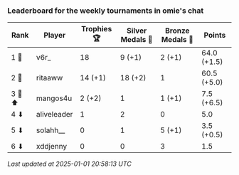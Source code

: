 ### Leaderboard for the weekly tournaments in omie's chat
| Rank | Player | Trophies 🏆 | Silver Medals 🥈 | Bronze Medals 🥉 | Points |
|------|--------|-------------|------------------|------------------|--------|
| 1 🥇 | v6r_ | 18 | 9 (+1) | 2 (+1) | 64.0 (+1.5) |
| 2 🥈 | ritaaww | 14 (+1) | 18 (+2) | 1 | 60.5 (+5.0) |
| 3 🥉 ⬆| mangos4u | 2 (+2) | 1 | 1 (+1) | 7.5 (+6.5) |
| 4 ⬇| aliveleader | 1 | 2 | 0 | 5.0 |
| 5 ⬇| solahh__ | 0 | 1 | 5 (+1) | 3.5 (+0.5) |
| 6 ⬇| xddjenny | 0 | 0 | 3 | 1.5 |

_Last updated at 2025-01-01 20:58:13 UTC_